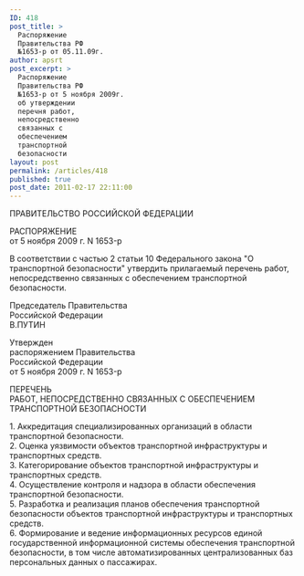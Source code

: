 ```yaml
---
ID: 418
post_title: >
  Распоряжение
  Правительства РФ
  №1653-р от 05.11.09г.
author: apsrt
post_excerpt: >
  Распоряжение
  Правительства РФ
  №1653-р от 5 ноября 2009г.
  об утверждении
  перечня работ,
  непосредственно
  связанных с
  обеспечением
  транспортной
  безопасности
layout: post
permalink: /articles/418
published: true
post_date: 2011-02-17 22:11:00
---
```

ПРАВИТЕЛЬСТВО РОССИЙСКОЙ ФЕДЕРАЦИИ  
  
РАСПОРЯЖЕНИЕ  
от 5 ноября 2009 г. N 1653-р  
  
В соответствии с частью 2 статьи 10 Федерального закона "О транспортной безопасности" утвердить прилагаемый перечень работ, непосредственно связанных с обеспечением транспортной безопасности.  
  
Председатель Правительства  
Российской Федерации  
В.ПУТИН  
  
Утвержден  
распоряжением Правительства  
Российской Федерации  
от 5 ноября 2009 г. N 1653-р  
  
  
ПЕРЕЧЕНЬ  
РАБОТ, НЕПОСРЕДСТВЕННО СВЯЗАННЫХ С ОБЕСПЕЧЕНИЕМ  
ТРАНСПОРТНОЙ БЕЗОПАСНОСТИ  
  
1\. Аккредитация специализированных организаций в области транспортной безопасности.  
2\. Оценка уязвимости объектов транспортной инфраструктуры и транспортных средств.  
3\. Категорирование объектов транспортной инфраструктуры и транспортных средств.  
4\. Осуществление контроля и надзора в области обеспечения транспортной безопасности.  
5\. Разработка и реализация планов обеспечения транспортной безопасности объектов транспортной инфраструктуры и транспортных средств.  
6\. Формирование и ведение информационных ресурсов единой государственной информационной системы обеспечения транспортной безопасности, в том числе автоматизированных централизованных баз персональных данных о пассажирах.